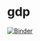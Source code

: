 # gdp

[![Binder](https://mybinder.org/badge_logo.svg)](https://mybinder.org/v2/gh/deeplook/gdp/master)

